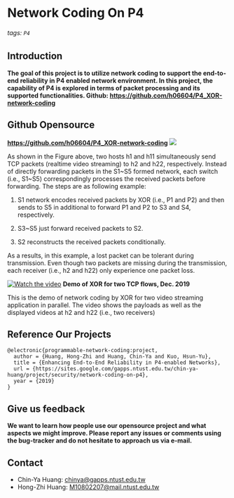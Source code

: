 # Network Coding On P4
###### tags: `P4`
## **Introduction**
**The goal of this project is to utilize network coding to support the end-to-end reliability in P4 enabled network environment.
In this project, the capability of P4 is explored in terms of packet processing and its supported functionalities. 
Github: https://github.com/h06604/P4_XOR-network-coding**
## **Github Opensource**
**https://github.com/h06604/P4_XOR-network-coding**
![](https://i.imgur.com/AkR6yIY.jpg)

As shown in the Figure above, two hosts h1 and h11 simultaneously send TCP packets (realtime video streaming) to h2 and h22, respectively. Instead of directly forwarding packets in the S1~S5 formed network, each switch (i.e., S1~S5) correspondingly processes the received packets before forwarding. The steps are as following example:

1. S1 network encodes received packets by XOR (i.e., P1 and P2) and then sends to S5 in additional to forward P1 and P2 to S3 and S4, respectively.

2. S3~S5 just forward received packets to S2.

3. S2 reconstructs the received packets conditionally.

As a results, in this example, a lost packet can be tolerant during transmission. Even though two packets are missing during the transmission, each receiver (i.e., h2 and h22) only experience one packet loss.

[![Watch the video](https://i.imgur.com/8wf5LP4.png)](https://drive.google.com/file/d/1VK6IBAxl_pRLyR4dnMvYS4OXZG7fwztw/view)
**Demo of XOR for two TCP flows, Dec. 2019**

This is the demo of network coding by XOR for two video streaming application in parallel. The video shows the payloads as well as the displayed videos at h2 and h22 (i.e., two receivers)

## **Reference Our Projects**
```
@electronic{programmable-network-coding:project,
  author = {Huang, Hong-Zhi and Huang, Chin-Ya and Kuo, Hsun-Yu},
  title = {Enhancing End-to-End Reliability in P4-enabled Networks},
  url = {https://sites.google.com/gapps.ntust.edu.tw/chin-ya-huang/project/security/network-coding-on-p4},
  year = {2019}
}
```

## **Give us feedback**
**We want to learn how people use our opensource project and what aspects we might improve. Please report any issues or comments using the bug-tracker and do not hesitate to approach us via e-mail.**

## **Contact**
* Chin-Ya Huang: chinya@gapps.ntust.edu.tw
* Hong-Zhi Huang: M10802207@mail.ntust.edu.tw 